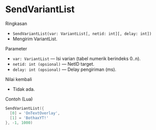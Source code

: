 # SendVariantList

Ringkasan
- `SendVariantList(var: VariantList[, netid: int][, delay: int])`
- Mengirim VariantList.

Parameter
- `var: VariantList` — Isi varian (tabel numerik berindeks 0..n).
- `netid: int (opsional)` — NetID target.
- `delay: int (opsional)` — Delay pengiriman (ms).

Nilai kembali
- Tidak ada.

Contoh (Lua)
```lua
SendVariantList({
  [0] = 'OnTextOverlay',
  [1] = 'BothaxYT!'
}, -1, 1000)
```

